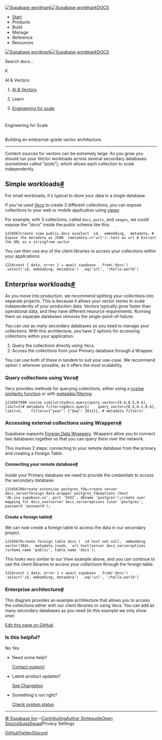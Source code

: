 [![Supabase wordmark](https://supabase.com/docs/_next/image?url=%2Fdocs%2Fsupabase-dark.svg&w=256&q=75&dpl=dpl_5BYG5BkQhU19GEfZfhcgAbeGcRQo)![Supabase wordmark](https://supabase.com/docs/_next/image?url=%2Fdocs%2Fsupabase-light.svg&w=256&q=75&dpl=dpl_5BYG5BkQhU19GEfZfhcgAbeGcRQo)DOCS](https://supabase.com/docs)

-   [Start](https://supabase.com/docs/guides/getting-started)
-   Products
-   Build
-   Manage
-   Reference
-   Resources

[![Supabase wordmark](https://supabase.com/docs/_next/image?url=%2Fdocs%2Fsupabase-dark.svg&w=256&q=75&dpl=dpl_5BYG5BkQhU19GEfZfhcgAbeGcRQo)![Supabase wordmark](https://supabase.com/docs/_next/image?url=%2Fdocs%2Fsupabase-light.svg&w=256&q=75&dpl=dpl_5BYG5BkQhU19GEfZfhcgAbeGcRQo)DOCS](https://supabase.com/docs)

Search docs...

K

AI & Vectors

1.  [AI & Vectors](https://supabase.com/docs/guides/ai)

3.  Learn

5.  [Engineering for scale](https://supabase.com/docs/guides/ai/engineering-for-scale)

# 

Engineering for Scale

## 

Building an enterprise-grade vector architecture.

* * *

Content sources for vectors can be extremely large. As you grow you should run your Vector workloads across several secondary databases (sometimes called "pods"), which allows each collection to scale independently.

## Simple workloads[#](#simple-workloads)

For small workloads, it's typical to store your data in a single database.

If you've used [Vecs](https://supabase.com/docs/guides/ai/vecs-python-client) to create 3 different collections, you can expose collections to your web or mobile application using [views](https://supabase.com/docs/guides/database/tables#views):

For example, with 3 collections, called `docs`, `posts`, and `images`, we could expose the "docs" inside the public schema like this:

```
1234567create view public.docs asselect  id,  embedding,  metadata, # Expose the metadata as JSON  (metadata->>'url')::text as url # Extract the URL as a stringfrom vector
```

You can then use any of the client libraries to access your collections within your applications:

```
1234const { data, error } = await supabase  .from('docs')  .select('id, embedding, metadata')  .eq('url', '/hello-world')
```

## Enterprise workloads[#](#enterprise-workloads)

As you move into production, we recommend splitting your collections into separate projects. This is because it allows your vector stores to scale independently of your production data. Vectors typically grow faster than operational data, and they have different resource requirements. Running them on separate databases removes the single-point-of-failure.

You can use as many secondary databases as you need to manage your collections. With this architecture, you have 2 options for accessing collections within your application:

1.  Query the collections directly using Vecs.
2.  Access the collections from your Primary database through a Wrapper.

You can use both of these in tandem to suit your use-case. We recommend option `1` wherever possible, as it offers the most scalability.

### Query collections using Vecs[#](#query-collections-using-vecs)

Vecs provides methods for querying collections, either using a [cosine similarity function](https://supabase.github.io/vecs/api/#basic) or with [metadata filtering](https://supabase.github.io/vecs/api/#metadata-filtering).

```
123456789# cosine similaritydocs.query(query_vector=[0.4,0.5,0.6], limit=5)# metadata filteringdocs.query(    query_vector=[0.4,0.5,0.6],    limit=5,    filters={"year": {"$eq": 2012}}, # metadata filters)
```

### Accessing external collections using Wrappers[#](#accessing-external-collections-using-wrappers)

Supabase supports [Foreign Data Wrappers](https://supabase.com/blog/postgres-foreign-data-wrappers-rust). Wrappers allow you to connect two databases together so that you can query them over the network.

This involves 2 steps: connecting to your remote database from the primary and creating a Foreign Table.

#### Connecting your remote database[#](#connecting-your-remote-database)

Inside your Primary database we need to provide the credentials to access the secondary database:

```
123456789create extension postgres_fdw;create server docs_serverforeign data wrapper postgres_fdwoptions (host 'db.xxx.supabase.co', port '5432', dbname 'postgres');create user mapping for docs_userserver docs_serveroptions (user 'postgres', password 'password');
```

#### Create a foreign table[#](#create-a-foreign-table)

We can now create a foreign table to access the data in our secondary project.

```
12345678create foreign table docs (  id text not null,  embedding vector(384),  metadata jsonb,  url text)server docs_serveroptions (schema_name 'public', table_name 'docs');
```

This looks very similar to our View example above, and you can continue to use the client libraries to access your collections through the foreign table:

```
1234const { data, error } = await supabase  .from('docs')  .select('id, embedding, metadata')  .eq('url', '/hello-world')
```

### Enterprise architecture[#](#enterprise-architecture)

This diagram provides an example architecture that allows you to access the collections either with our client libraries or using Vecs. You can add as many secondary databases as you need (in this example we only show one):

[Edit this page on GitHub](https://github.com/supabase/supabase/blob/master/apps/docs/content/guides/ai/engineering-for-scale.mdx)

### Is this helpful?

No Yes

-   Need some help?
    
    [Contact support](https://supabase.com/support)
-   Latest product updates?
    
    [See Changelog](https://supabase.com/changelog)
-   Something's not right?
    
    [Check system status](https://status.supabase.com/)

* * *

[© Supabase Inc](https://supabase.com/)—[Contributing](https://github.com/supabase/supabase/blob/master/apps/docs/DEVELOPERS.md)[Author Styleguide](https://github.com/supabase/supabase/blob/master/apps/docs/CONTRIBUTING.md)[Open Source](https://supabase.com/open-source)[SupaSquad](https://supabase.com/supasquad)Privacy Settings

[GitHub](https://github.com/supabase/supabase)[Twitter](https://twitter.com/supabase)[Discord](https://discord.supabase.com/)